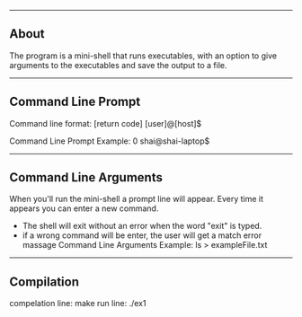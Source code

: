 ---------
About
--------
The program is a mini-shell that runs executables, with an option to give arguments to the executables and save the output to a file.


---------------------------------
Command Line Prompt
---------------------------------

Command line format: [return code] [user]@[host]$

Command Line Prompt Example: 0 shai@shai-laptop$


---------------------------------
Command Line Arguments
---------------------------------
When you'll run the mini-shell a prompt line will appear.
Every time it appears you can enter a new command.
- The shell will exit without an error when the word "exit" is typed.
- if a wrong command will be enter, the user will get a match error massage
Command Line Arguments Example: ls > exampleFile.txt


---------------
Compilation
---------------
compelation line: make
run line: ./ex1
